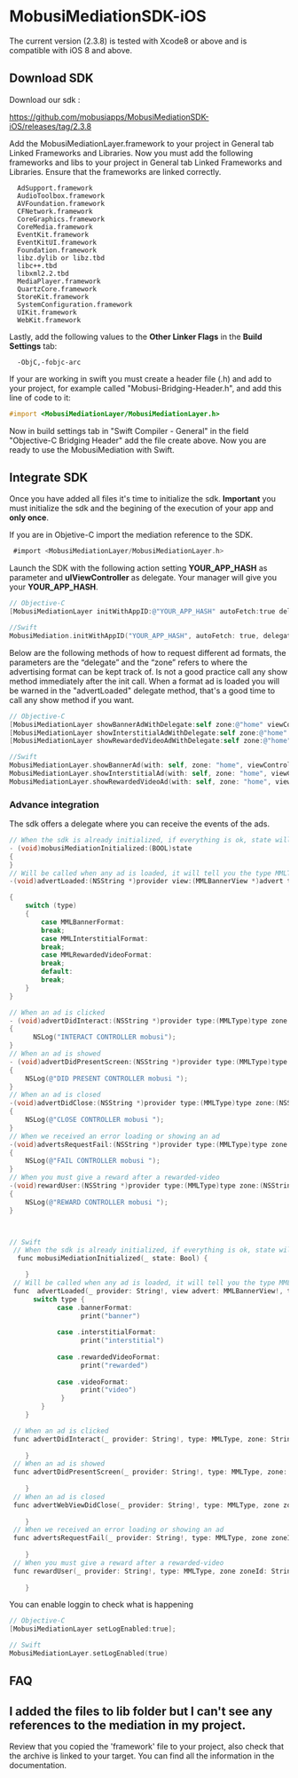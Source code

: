 # MobusiMediationSDK-iOS

The current version (2.3.8) is tested with Xcode8 or above and is compatible with iOS 8 and above.
## Download SDK

Download our sdk :

https://github.com/mobusiapps/MobusiMediationSDK-iOS/releases/tag/2.3.8

Add the MobusiMediationLayer.framework to your project in General tab Linked Frameworks and Libraries. Now you must add the following frameworks and libs to your project in General tab Linked Frameworks and Libraries. Ensure that the frameworks are linked correctly.

      AdSupport.framework
      AudioToolbox.framework
      AVFoundation.framework
      CFNetwork.framework
      CoreGraphics.framework
      CoreMedia.framework
      EventKit.framework
      EventKitUI.framework
      Foundation.framework
      libz.dylib or libz.tbd
      libc++.tbd
      libxml2.2.tbd
      MediaPlayer.framework
      QuartzCore.framework
      StoreKit.framework
      SystemConfiguration.framework
      UIKit.framework
      WebKit.framework

Lastly, add the following values to the **Other Linker Flags** in the **Build Settings** tab: 

      -ObjC,-fobjc-arc

If your are working in swift you must create a header file (.h) and add to your project, for example called "Mobusi-Bridging-Header.h", and add this line of code to it:

```objectivec
#import <MobusiMediationLayer/MobusiMediationLayer.h>
```

Now in build settings tab in "Swift Compiler - General" in the field "Objective-C Bridging Header" add the file create above. Now you are ready to use the MobusiMediation with Swift.

## Integrate SDK

Once you have added all files it's time to initialize the sdk. **Important** you must initialize the sdk and the begining of the execution of your app and **only once**.

If you are in Objetive-C import the mediation reference to the SDK.

```objectivec
 #import <MobusiMediationLayer/MobusiMediationLayer.h> 
```

Launch the SDK with the following action setting **YOUR_APP_HASH** as parameter and **uIViewController** as delegate. Your manager will give you your **YOUR_APP_HASH**.

```objectivec
// Objective-C
[MobusiMediationLayer initWithAppID:@"YOUR_APP_HASH" autoFetch:true delegate:self viewController:self];

//Swift
MobusiMediation.initWithAppID("YOUR_APP_HASH", autoFetch: true, delegate: self, viewController: self)
```

Below are the following methods of how to request different ad formats, the parameters are the “delegate” and the “zone” refers to where the advertising format can be kept track of. Is not a good practice call any show method immediately after the init call. When a format ad is loaded you will be warned in the "advertLoaded" delegate method, that's a good time to call any show method if you want.

```objectivec
// Objective-C
[MobusiMediationLayer showBannerAdWithDelegate:self zone:@"home" viewController:self];
[MobusiMediationLayer showInterstitialAdWithDelegate:self zone:@"home" viewController:self];
[MobusiMediationLayer showRewardedVideoAdWithDelegate:self zone:@"home" viewController:self];

//Swift
MobusiMediationLayer.showBannerAd(with: self, zone: "home", viewController: self)
MobusiMediationLayer.showInterstitialAd(with: self, zone: "home", viewController: self)
MobusiMediationLayer.showRewardedVideoAd(with: self, zone: "home", viewController: self)
```

### Advance integration

The sdk offers a delegate where you can receive the events of the ads.


```objectivec
// When the sdk is already initialized, if everything is ok, state will be true.
- (void)mobusiMediationInitialized:(BOOL)state
{
}
// Will be called when any ad is loaded, it will tell you the type MMLType.MMLBannerFormat, MMLType.MMLInterstitialFormat and MMLType.MMLRewardedVideoFormat
-(void)advertLoaded:(NSString *)provider view:(MMLBannerView *)advert type:(MMLType)type zone:(NSString *)zoneId

{
    switch (type)
    {
        case MMLBannerFormat:
        break;
        case MMLInterstitialFormat:
        break;
        case MMLRewardedVideoFormat:
        break;
        default:
        break;
    }
}

// When an ad is clicked
- (void)advertDidInteract:(NSString *)provider type:(MMLType)type zone:(NSString *)zone;
{
      NSLog("INTERACT CONTROLLER mobusi");
}
// When an ad is showed 
- (void)advertDidPresentScreen:(NSString *)provider type:(MMLType)type zone:(NSString *)zone
{
    NSLog(@"DID PRESENT CONTROLLER mobusi ");
}
// When an ad is closed
-(void)advertDidClose:(NSString *)provider type:(MMLType)type zone:(NSString *)zoneId
{
    NSLog(@"CLOSE CONTROLLER mobusi ");
}
// When we received an error loading or showing an ad
-(void)advertsRequestFail:(NSString *)provider type:(MMLType)type zone:(NSString *)zoneId
{
    NSLog(@"FAIL CONTROLLER mobusi ");
}
// When you must give a reward after a rewarded-video
-(void)rewardUser:(NSString *)provider type:(MMLType)type zone:(NSString *)zoneId
{
    NSLog(@"REWARD CONTROLLER mobusi ");
}



// Swift
 // When the sdk is already initialized, if everything is ok, state will be true.
  func mobusiMediationInitialized(_ state: Bool) {

    }
 // Will be called when any ad is loaded, it will tell you the type MMLType.MMLBannerFormat, MMLType.MMLInterstitialFormat and MMLType.MMLRewardedVideoFormat
 func  advertLoaded(_ provider: String!, view advert: MMLBannerView!, type: MMLType, zone zoneId: String!) {
      switch type {
            case .bannerFormat:
                  print("banner")
            
            case .interstitialFormat:
                  print("interstitial")
            
            case .rewardedVideoFormat:
                  print("rewarded")
                  
            case .videoFormat:
                  print("video")
             }
        }
    }

 // When an ad is clicked
 func advertDidInteract(_ provider: String!, type: MMLType, zone: String!) {
        
    }
 // When an ad is showed
 func advertDidPresentScreen(_ provider: String!, type: MMLType, zone: String!) {
        
    }
 // When an ad is closed
 func advertWebViewDidClose(_ provider: String!, type: MMLType, zone zoneId: String!) {
        
    }
 // When we received an error loading or showing an ad
 func advertsRequestFail(_ provider: String!, type: MMLType, zone zoneId: String!) {
        
    }
 // When you must give a reward after a rewarded-video
 func rewardUser(_ provider: String!, type: MMLType, zone zoneId: String!) {
        
    }
```

You can enable loggin to check what is happening

```objectivec
// Objective-C
[MobusiMediationLayer setLogEnabled:true];

// Swift
MobusiMediationLayer.setLogEnabled(true)
```

## FAQ

## I added the files to lib folder but I can't see any references to the mediation in my project.

 Review that you copied the 'framework' file to your project, also check that the archive is linked to your target. You can find all the information in the documentation.
